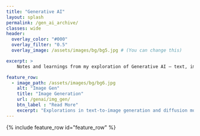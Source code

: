 ```yaml
---
title: "Generative AI"
layout: splash
permalink: /gen_ai_archive/
classes: wide
header:
  overlay_color: "#000"
  overlay_filter: "0.5"
  overlay_image: /assets/images/bg/bg5.jpg # (You can change this)

excerpt: >
    Notes and learnings from my exploration of Generative AI — text, images, and everything in between.

feature_row:
  - image_path: /assets/images/bg/bg6.jpg
    alt: "Image Gen"
    title: "Image Generation"
    url: /genai/img_gen/
    btn_label : "Read More"
    excerpt: "Explorations in text-to-image generation and diffusion models."
---
```


{% include feature_row id="feature_row" %}